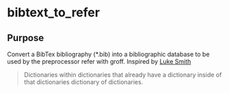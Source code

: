 # bibtext_to_refer
## Purpose
Convert a BibTex bibliography (*.bib) into a bibliographic database to be used by the preprocessor refer with groff. Inspired by [Luke Smith](https://www.youtube.com/watch?v=yTQbi_E_Gys&t=726s)

> Dictionaries within dictionaries that already have a dictionary inside of that dictionaries dictionary of dictionaries.
